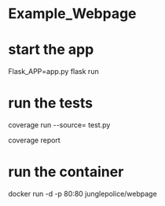 # Example_Webpage
# start the app
Flask_APP=app.py flask run
# run the tests
coverage run --source= test.py

coverage report  

# run the container
docker run -d -p 80:80 junglepolice/webpage
